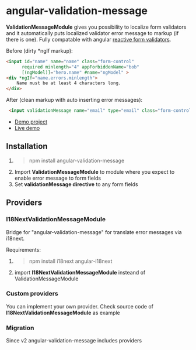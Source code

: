 # angular-validation-message

**ValidationMessageModule** gives you possibility to localize form validators and it automatically puts localized validator error message to markup (if there is one).
Fully compatable with angular [reactive form validators](https://angular.io/guide/reactive-forms#step-2-making-a-field-required).

Before (dirty *ngIf markup):
```html
<input id="name" name="name" class="form-control"
      required minlength="4" appForbiddenName="bob"
      [(ngModel)]="hero.name" #name="ngModel" >
<div *ngIf="name.errors.minlength">
    Name must be at least 4 characters long.
</div>
```
After (clean markup with auto inserting error messages):
```html
 <input validationMessage name="email" type="email" class="form-control" formControlName="email" [(ngModel)]="model.email" />
 ```

- [Demo project](https://github.com/Romanchuk/angular-i18next-demo)
- [Live demo](https://romanchuk.github.io/angular-i18next-demo/)

## Installation

1. > npm install angular-validation-message
2. Import **ValidationMessageModule** to module where you expect to enable error message to form fields
3. Set **validationMessage directive** to any form fields

## Providers

### I18NextValidationMessageModule

Bridge for "angular-validation-message" for translate error messages via i18next.

Requirements:

1. > npm install i18next angular-i18next
2. import **I18NextValidationMessageModule** insteand of ValidationMessageModule

### Custom providers

You can implement your own provider. Check source code of **I18NextValidationMessageModule** as example

### Migration

Since v2 angular-validation-message includes providers
